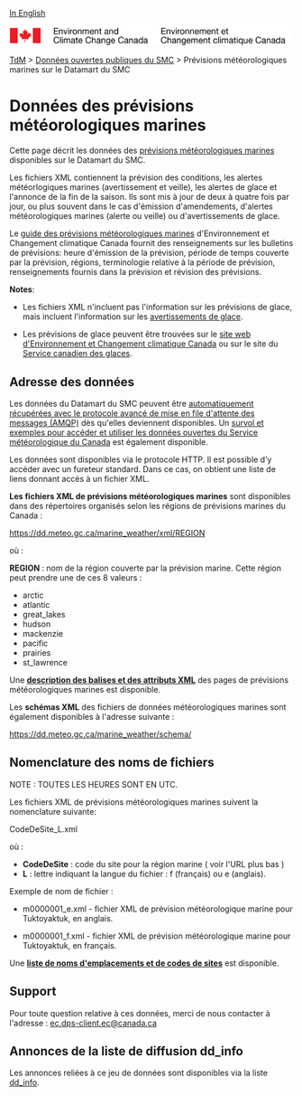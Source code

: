 [In English](readme_marine-weather-datamart_en.md)

![ECCC logo](../../img_eccc-logo.png)

[TdM](../../readme_fr.md) > [Données ouvertes publiques du SMC](../readme_fr.md) > Prévisions météorologiques marines sur le Datamart du SMC

# Données des prévisions météorologiques marines

Cette page décrit les données des [prévisions météorologiques marines](readme_marine-weather_fr.md) disponibles sur le Datamart du SMC.

Les fichiers XML contiennent la prévision des conditions, les alertes météorlogiques marines (avertissement et veille), les alertes de glace et l'annonce de la fin de la saison. Ils sont mis à jour de deux à quatre fois par jour, ou plus souvent dans le cas d'émission d'amendements, d'alertes météorologiques marines (alerte ou veille) ou d'avertissements de glace.

Le [guide des prévisions météorologiques marines](https://www.canada.ca/fr/environnement-changement-climatique/services/renseignements-generaux-conditions-maritimes/publications/guide-previsions.html) d'Environnement et Changement climatique Canada fournit des renseignements sur les bulletins de prévisions: heure d'émission de la prévision, période de temps couverte par la prévision, régions, terminologie relative à la période de prévision, renseignements fournis dans la prévision et révision des prévisions.

__Notes__: 

* Les fichiers XML n'incluent pas l'information sur les prévisions de glace, mais incluent l'information sur les [avertissements de glace](https://www.canada.ca/fr/environnement-changement-climatique/services/previsions-observations-glaces/conditions-glaces-plus-recentes/guide-produits/apercu-bulletin-icebergs.html#averts).

* Les prévisions de glace peuvent être trouvées sur le [site web d'Environnement et Changement climatique Canada](https://www.canada.ca/fr/environnement-changement-climatique/services/previsions-observations-glaces.html) ou sur le site du [Service canadien des glaces](https://www.canada.ca/fr/environnement-changement-climatique/services/previsions-observations-glaces/conditions-glaces-plus-recentes.html).

## Adresse des données 

Les données du Datamart du SMC peuvent être [automatiquement récupérées avec le protocole avancé de mise en file d'attente des messages (AMQP)](../../msc-datamart/amqp_fr.md) dès qu'elles deviennent disponibles. Un [survol et exemples pour accéder et utiliser les données ouvertes du Service météorologique du Canada](../../usage/readme_fr.md) est également disponible.

Les données sont disponibles via le protocole HTTP. Il est possible d’y accéder avec un fureteur standard. Dans ce cas, on obtient une liste de liens donnant accès à un fichier XML.

__Les fichiers XML de prévisions météorologiques marines__ sont disponibles dans des répertoires organisés selon les régions de prévisions marines du Canada :

  https://dd.meteo.gc.ca/marine_weather/xml/REGION

où :

 __REGION__ : nom de la région couverte par la prévision marine. Cette région peut prendre une de ces 8 valeurs :
 
* arctic
* atlantic
* great_lakes
* hudson
* mackenzie
* pacific
* prairies
* st_lawrence

Une [__description des balises et des attributs XML__](https://collaboration.cmc.ec.gc.ca/cmc/cmos/public_doc/msc-data/marine-weather/marine_tags_table_f.csv) des pages de prévisions météorologiques marines est disponible.

Les __schémas XML__ des fichiers de données météorologiques marines sont également disponibles à l'adresse suivante :

https://dd.meteo.gc.ca/marine_weather/schema/

## Nomenclature des noms de fichiers

NOTE : TOUTES LES HEURES SONT EN UTC.

Les fichiers XML de prévisions météorologiques marines suivent la nomenclature suivante:

CodeDeSite_L.xml

où :

* __CodeDeSite__ : code du site pour la région marine ( voir l'URL plus bas )
* __L__ : lettre indiquant la langue du fichier : f (français) ou e (anglais).

Exemple de nom de fichier :

* m0000001_e.xml - fichier XML de prévision météorologique marine pour Tuktoyaktuk, en anglais.

* m0000001_f.xml - fichier XML de prévision météorologique marine pour Tuktoyaktuk, en français.

Une [__liste de noms d'emplacements et de codes de sites__](https://collaboration.cmc.ec.gc.ca/cmc/cmos/public_doc/msc-data/marine-weather/marine_region_list_fr.csv) est disponible.

## Support

Pour toute question relative à ces données, merci de nous contacter à l'adresse : ec.dps-client.ec@canada.ca

## Annonces de la liste de diffusion dd_info 

Les annonces reliées à ce jeu de données sont disponibles via la liste [dd_info](https://lists.ec.gc.ca/cgi-bin/mailman/listinfo/dd_info).
























